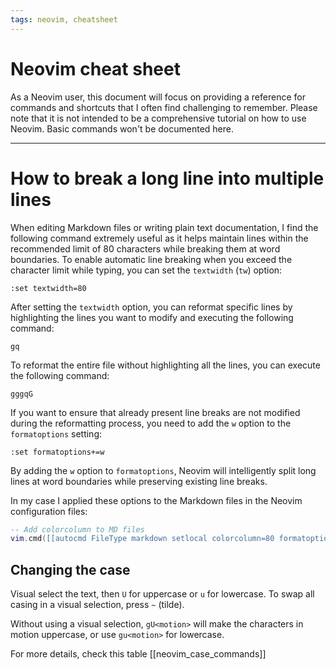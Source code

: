 ```yaml
---
tags: neovim, cheatsheet
---
```


# Neovim cheat sheet

As a Neovim user, this document will focus on providing a reference for commands
and shortcuts that I often find challenging to remember. Please note that it is
not intended to be a comprehensive tutorial on how to use Neovim. Basic commands
won't be documented here.

---

# How to break a long line into multiple lines

When editing Markdown files or writing plain text documentation, I find the
following command extremely useful as it helps maintain lines within the
recommended limit of 80 characters while breaking them at word boundaries. To
enable automatic line breaking when you exceed the character limit while typing,
you can set the `textwidth` (`tw`) option:

```
:set textwidth=80
```

After setting the `textwidth` option, you can reformat specific lines by
highlighting the lines you want to modify and executing the following command:

```
gq
```

To reformat the entire file without highlighting all the lines, you can execute
the following command:

```
gggqG
```

If you want to ensure that already present line breaks are not modified during
the reformatting process, you need to add the `w` option to the `formatoptions`
setting:

```
:set formatoptions+=w
```

By adding the `w` option to `formatoptions`, Neovim will intelligently split
long lines at word boundaries while preserving existing line breaks.

In my case I applied these options to the Markdown files in the Neovim
configuration files:

```lua
-- Add colorcolumn to MD files
vim.cmd([[autocmd FileType markdown setlocal colorcolumn=80 formatoptions+=w textwidth=80]])
```

## Changing the case

Visual select the text, then `U` for uppercase or `u` for lowercase. To swap all
casing in a visual selection, press `~` (tilde).

Without using a visual selection, `gU<motion>` will make the characters in
motion uppercase, or use `gu<motion>` for lowercase.

For more details, check this table [[neovim_case_commands]]
